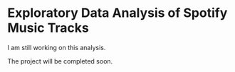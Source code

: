 # Exploratory Data Analysis of Spotify Music Tracks

I am still working on this analysis.

The project will be completed soon.
